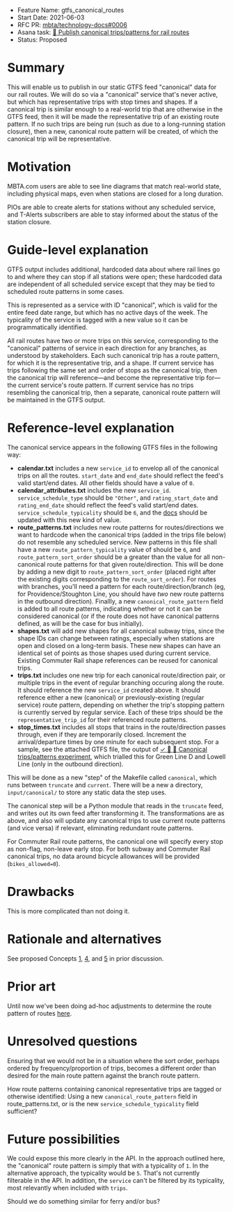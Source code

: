 - Feature Name: gtfs_canonical_routes
- Start Date: 2021-06-03
- RFC PR: [mbta/technology-docs#0006](https://github.com/mbta/technology-docs/pull/0006)
- Asana task: [🚝 Publish canonical trips/patterns for rail routes](https://app.asana.com/0/881264583703207/1200325279789524/f)
- Status: Proposed

# Summary

This will enable us to publish in our static GTFS feed "canonical" data for our rail routes. We will
do so via a "canonical" service that's never active, but which has representative trips with stop
times and shapes. If a canonical trip is similar enough to a real-world trip that are otherwise
in the GTFS feed, then it will be made the representative trip of an existing route pattern. If no
such trips are being run (such as due to a long-running station closure), then a new, canonical
route pattern will be created, of which the canonical trip will be representative.

# Motivation

MBTA.com users are able to see line diagrams that match real-world state, including physical maps,
even when stations are closed for a long duration.

PIOs are able to create alerts for stations without any scheduled service, and T-Alerts subscribers
are able to stay informed about the status of the station closure.

# Guide-level explanation

GTFS output includes additional, hardcoded data about where rail lines go to and where they can stop
if all stations were open; these hardcoded data are independent of all scheduled service except that
they may be tied to scheduled route patterns in some cases.

This is represented as a service with ID "canonical", which is valid for the entire feed date range,
but which has no active days of the week. The typicality of the service is tagged with a new value
so it can be programmatically identified.

All rail routes have two or more trips on this service, corresponding to the "canonical" patterns of
service in each direction for any branches, as understood by stakeholders. Each such canonical trip
has a route pattern, for which it is the representative trip, and a shape. If current service has
trips following the same set and order of stops as the canonical trip, then the canonical trip will
reference—and become the representative trip for—the current service's route pattern. If current
service has no trips resembling the canonical trip, then a separate, canonical route pattern will be
maintained in the GTFS output.

# Reference-level explanation

The canonical service appears in the following GTFS files in the following way:

- **calendar.txt** includes a new `service_id` to envelop all of the canonical trips on all the
  routes. `start_date` and `end_date` should reflect the feed's valid start/end dates. All other
  fields should have a value of `0`.
- **calendar_attributes.txt** includes the new `service_id`. `service_schedule_type` should be
  `"Other"`, and `rating_start_date` and `rating_end_date` should reflect the feed's valid start/end
  dates. `service_schedule_typicality` should be `6`, and the
  [docs](https://github.com/mbta/gtfs-documentation/blob/master/reference/gtfs.md) should be updated
  with this new kind of value.
- **route_patterns.txt** includes new route patterns for routes/directions we want to hardcode when
  the canonical trips (added in the trips file below) do not resemble any scheduled service. New
  patterns in this file shall have a new `route_pattern_typicality` value of should be `6`, and
  `route_pattern_sort_order` should be a greater than the value for all non-canonical route patterns
  for that given route/direction. This will be done by adding a new digit to
  `route_pattern_sort_order` (placed right after the existing digits corresponding to the
  `route_sort_order`). For routes with branches, you'll need a pattern for each
  route/direction/branch (eg, for Providence/Stoughton Line, you should have _two_ new route
  patterns in the outbound direction). Finallly, a new `canonical_route_pattern` field is added to
  all route patterns, indicating whether or not it can be considered canonical (or if the route does
  not have canonical patterns defined, as will be the case for bus initially).
- **shapes.txt** will add new shapes for all canonical subway trips, since the shape IDs can change
  between ratings, especially when stations are open and closed on a long-term basis. These new
  shapes can have an identical set of points as those shapes used during current service. Existing
  Commuter Rail shape references can be reused for canonical trips.
- **trips.txt** includes one new trip for each canonical route/direction pair, or multiple trips in
  the event of regular branching occuring along the route. It should reference the new `service_id`
  created above. It should reference either a new (canonical) or previously-existing (regular
  service) route pattern, depending on whether the trip's stopping pattern is currently served by
  regular service. Each of these trips should be the `representative_trip_id` for their referenced
  route patterns.
- **stop_times.txt** includes all stops that trains in the route/direction passes through, even if
  they are temporarily closed. Increment the arrival/departure times by one minute for each
  subsequent stop. For a sample, see the attached GTFS file, the output of [✓ 🧪 🚝 Canonical
  trips/patterns experiment](https://app.asana.com/0/881264583703207/1200210504369250), which
  trialled this for Green Line D and Lowell Line (only in the outbound direction).

This will be done as a new "step" of the Makefile called `canonical`, which runs between `truncate`
and `current`. There will be a new a directory, `input/canonical/` to store any static data the step
uses.

The canonical step will be a Python module that reads in the `truncate` feed, and writes out its own
feed after transforming it. The transformations are as above, and also will update any canonical
trips to use current route patterns (and vice versa) if relevant, eliminating redundant route
patterns.

For Commuter Rail route patterns, the canonical one will specify every stop as non-flag, non-leave
early stop. For both subway and Commuter Rail canonical trips, no data around bicycle allowances
will be provided (`bikes_allowed=0`).

# Drawbacks

This is more complicated than not doing it.

# Rationale and alternatives

See proposed Concepts [1](https://github.com/mbta/technology-docs/pull/6#issuecomment-952315958), [4](https://github.com/mbta/technology-docs/pull/6#issuecomment-952315958), and [5](https://github.com/mbta/technology-docs/pull/6#issuecomment-962120434) in prior discussion.

# Prior art

Until now we've been doing ad-hoc adjustments to determine the route pattern of routes
[here](https://github.com/mbta/api/blob/master/apps/state/config/config.exs#L145).

# Unresolved questions

Ensuring that we would not be in a situation where the sort order, perhaps ordered by
frequency/proportion of trips, becomes a different order than desired for the main route pattern
against the branch route pattern.

How route patterns containing canonical representative trips are tagged or otherwise identified:
Using a new `canonical_route_pattern` field in route_patterns.txt, or is the new
`service_schedule_typicality` field sufficient?

# Future possibilities

We could expose this more clearly in the API. In the approach outlined here, the "canonical" route
pattern is simply that with a typicality of `1`. In the alternative approach, the typicality would
be `5`. That's not currently filterable in the API. In addition, the `service` can't be filtered by
its typicality, most relevantly when included with `trips`.

Should we do something similar for ferry and/or bus?
